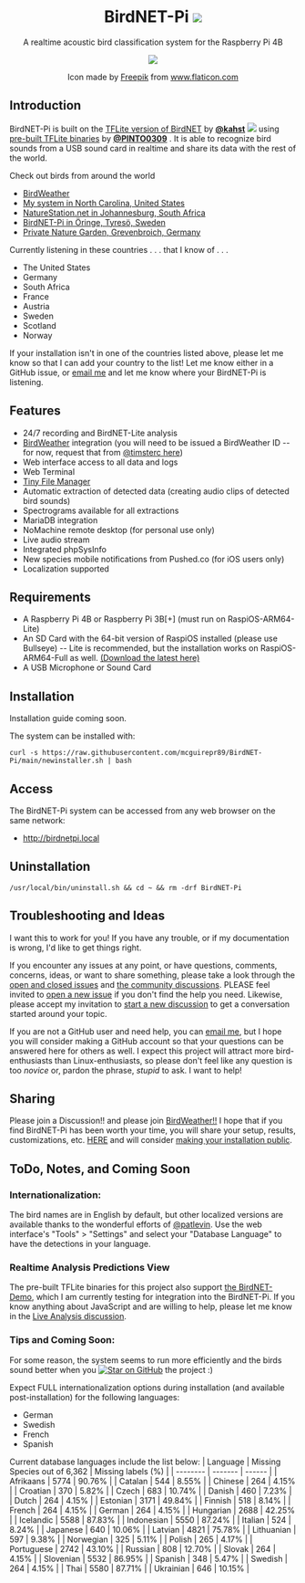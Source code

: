 <h1 align="center">
  BirdNET-Pi <img src="https://img.shields.io/badge/version-0.11-orange" />
</h1>
<p align="center">
A realtime acoustic bird classification system for the Raspberry Pi 4B
</p>
<p align="center">
  <img src="https://user-images.githubusercontent.com/60325264/140656397-bf76bad4-f110-467c-897d-992ff0f96476.png" />
</p>
<p align="center">
Icon made by <a href="https://www.freepik.com" title="Freepik">Freepik</a> from <a href="https://www.flaticon.com/" title="Flaticon">www.flaticon.com</a>
</p>

## Introduction
BirdNET-Pi is built on the [TFLite version of BirdNET](https://github.com/kahst/BirdNET-Lite) by [**@kahst**](https://github.com/kahst) <a href="https://creativecommons.org/licenses/by-nc-sa/4.0/"><img src="https://img.shields.io/badge/License-CC%20BY--NC--SA%204.0-lightgrey.svg"></a> using [pre-built TFLite binaries](https://github.com/PINTO0309/TensorflowLite-bin) by [**@PINTO0309**](https://github.com/PINTO0309) . It is able to recognize bird sounds from a USB sound card in realtime and share its data with the rest of the world.

Check out birds from around the world
- [BirdWeather](https://app.birdweather.com)<br>
- [My system in North Carolina, United States](https://birdnetpi.pmcgui.xyz)<br>
- [NatureStation.net in Johannesburg, South Africa](https://birds.naturestation.net)<br>
- [BirdNET-Pi in Öringe, Tyresö, Sweden](https://birdnet.svardsten.se)<br>
- [Private Nature Garden, Grevenbroich, Germany](http://birdnetgv.ddnss.de)<br>

Currently listening in these countries . . . that I know of . . .
- The United States
- Germany
- South Africa
- France
- Austria
- Sweden
- Scotland
- Norway

If your installation isn't in one of the countries listed above, please let me know so that I can add your country to the list! Let me know either in a GitHub issue, or [email me](mailto:mcguirepr89@gmail.com) and let me know where your BirdNET-Pi is listening.

## Features
* 24/7 recording and BirdNET-Lite analysis
* [BirdWeather](https://app.birdweather.com) integration (you will need to be issued a BirdWeather ID -- for now, request that from [@timsterc here](https://github.com/mcguirepr89/BirdNET-Pi/discussions/82))
* Web interface access to all data and logs
* Web Terminal
* [Tiny File Manager](https://tinyfilemanager.github.io/)
* Automatic extraction of detected data (creating audio clips of detected bird sounds)
* Spectrograms available for all extractions
* MariaDB integration
* NoMachine remote desktop (for personal use only)
* Live audio stream
* Integrated phpSysInfo
* New species mobile notifications from Pushed.co (for iOS users only)
* Localization supported

## Requirements
* A Raspberry Pi 4B or Raspberry Pi 3B[+] (must run on RaspiOS-ARM64-Lite)
* An SD Card with the 64-bit version of RaspiOS installed (please use Bullseye) -- Lite is recommended, but the installation works on RaspiOS-ARM64-Full as well. [(Download the latest here)](https://downloads.raspberrypi.org/raspios_lite_arm64/images/)
* A USB Microphone or Sound Card

## Installation
Installation guide coming soon.

The system can be installed with:
```
curl -s https://raw.githubusercontent.com/mcguirepr89/BirdNET-Pi/main/newinstaller.sh | bash
```

## Access
The BirdNET-Pi system can be accessed from any web browser on the same network:
- http://birdnetpi.local

## Uninstallation
```
/usr/local/bin/uninstall.sh && cd ~ && rm -drf BirdNET-Pi
```

## Troubleshooting and Ideas
I want this to work for you! If you have any trouble, or if my documentation is wrong, I'd like to get things right.

If you encounter any issues at any point, or have questions, comments, concerns, ideas, or want to share something, please take a look through the [open and closed issues](https://github.com/mcguirepr89/BirdNET-Pi/issues?q=is%3A+issue) and [the community discussions](https://github.com/mcguirepr89/BirdNET-Pi/discussions). PLEASE feel invited to [open a new issue](https://github.com/mcguirepr89/BirdNET-Pi/issues/new/choose) if you don't find the help you need. Likewise, please accept my invitation to [start a new discussion](https://github.com/mcguirepr89/BirdNET-Pi/discussions/new) to get a conversation started around your topic.

If you are not a GitHub user and need help, you can [email me](mailto:mcguirepr89@gmail.com), but I hope you will consider making a GitHub account so that your questions can be answered here for others as well. I expect this project will attract more bird-enthusiasts than Linux-enthusiasts, so please don't feel like any question is too _novice_ or, pardon the phrase, _stupid_ to ask. I want to help!

## Sharing
Please join a Discussion!! and please join [BirdWeather!!](https://app.birdweather.com)
I hope that if you find BirdNET-Pi has been worth your time, you will share your setup, results, customizations, etc. [HERE](https://github.com/mcguirepr89/BirdNET-Pi/discussions/69) and will consider [making your installation public](https://github.com/mcguirepr89/BirdNET-Pi/wiki/Sharing-Your-BirdNET-Pi).

## ToDo, Notes, and Coming Soon 

### Internationalization:
The bird names are in English by default, but other localized versions are available thanks to the wonderful efforts of [@patlevin](https://github.com/patlevin). Use the web interface's "Tools" > "Settings" and select your "Database Language" to have the detections in your language.

### Realtime Analysis Predictions View
The pre-built TFLite binaries for this project also support [the BirdNET-Demo](https://github.com/kahst/BirdNET-Demo), which I am currently testing for integration into the BirdNET-Pi. If you know anything about JavaScript and are willing to help, please let me know in the [Live Analysis discussion](https://github.com/mcguirepr89/BirdNET-Pi/discussions/24).

### Tips and Coming Soon:
For some reason, the system seems to run more efficiently and the birds sound better when you [![Star on GitHub](https://img.shields.io/github/stars/mcguirepr89/BirdNET-Pi.svg?style=social)](https://github.com/mcguirepr89/BirdNET-Pi/stargazers) the project :)

Expect FULL internationalization options during installation (and available post-installation) for the following languages:
- German
- Swedish
- French
- Spanish

Current database languages include the list below:
| Language | Missing Species out of 6,362 | Missing labels (%) |
| -------- | ------- | ------ |
| Afrikaans | 5774 | 90.76% |
| Catalan | 544 | 8.55% |
| Chinese | 264 | 4.15% |
| Croatian | 370 | 5.82% |
| Czech | 683 | 10.74% |
| Danish | 460 | 7.23% |
| Dutch | 264 | 4.15% |
| Estonian | 3171 | 49.84% |
| Finnish | 518 | 8.14% |
| French | 264 | 4.15% |
| German | 264 | 4.15% |
| Hungarian | 2688 | 42.25% |
| Icelandic | 5588 | 87.83% |
| Indonesian | 5550 | 87.24% |
| Italian | 524 | 8.24% |
| Japanese | 640 | 10.06% |
| Latvian | 4821 | 75.78% |
| Lithuanian | 597 | 9.38% |
| Norwegian | 325 | 5.11% |
| Polish | 265 | 4.17% |
| Portuguese | 2742 | 43.10% |
| Russian | 808 | 12.70% |
| Slovak | 264 | 4.15% |
| Slovenian | 5532 | 86.95% |
| Spanish | 348 | 5.47% |
| Swedish | 264 | 4.15% |
| Thai | 5580 | 87.71% |
| Ukrainian | 646 | 10.15% |
